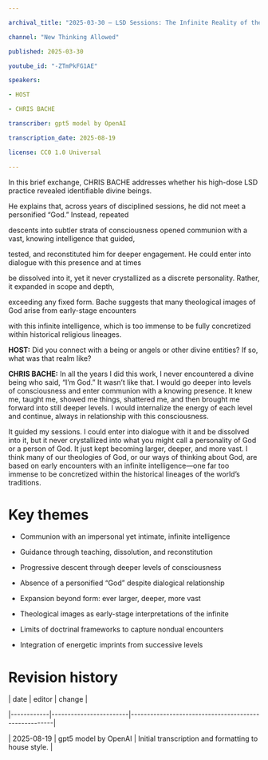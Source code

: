 ```yaml
---

archival_title: "2025-03-30 – LSD Sessions: The Infinite Reality of the Divine"

channel: "New Thinking Allowed"

published: 2025-03-30

youtube_id: "-ZTmPkFG1AE"

speakers:

- HOST

- CHRIS BACHE

transcriber: gpt5 model by OpenAI

transcription_date: 2025-08-19

license: CC0 1.0 Universal

---
```


In this brief exchange, CHRIS BACHE addresses whether his high-dose LSD practice revealed identifiable divine beings.

He explains that, across years of disciplined sessions, he did not meet a personified “God.” Instead, repeated

descents into subtler strata of consciousness opened communion with a vast, knowing intelligence that guided,

tested, and reconstituted him for deeper engagement. He could enter into dialogue with this presence and at times

be dissolved into it, yet it never crystallized as a discrete personality. Rather, it expanded in scope and depth,

exceeding any fixed form. Bache suggests that many theological images of God arise from early-stage encounters

with this infinite intelligence, which is too immense to be fully concretized within historical religious lineages.

**HOST:** Did you connect with a being or angels or other divine entities? If so, what was that realm like?

**CHRIS BACHE:** In all the years I did this work, I never encountered a divine being who said, “I’m God.” It wasn’t like that. I would go deeper into levels of consciousness and enter communion with a knowing presence. It knew me, taught me, showed me things, shattered me, and then brought me forward into still deeper levels. I would internalize the energy of each level and continue, always in relationship with this consciousness.

It guided my sessions. I could enter into dialogue with it and be dissolved into it, but it never crystallized into what you might call a personality of God or a person of God. It just kept becoming larger, deeper, and more vast. I think many of our theologies of God, or our ways of thinking about God, are based on early encounters with an infinite intelligence—one far too immense to be concretized within the historical lineages of the world’s traditions.

# Key themes

- Communion with an impersonal yet intimate, infinite intelligence

- Guidance through teaching, dissolution, and reconstitution

- Progressive descent through deeper levels of consciousness

- Absence of a personified “God” despite dialogical relationship

- Expansion beyond form: ever larger, deeper, more vast

- Theological images as early-stage interpretations of the infinite

- Limits of doctrinal frameworks to capture nondual encounters

- Integration of energetic imprints from successive levels

# Revision history

| date | editor | change |

|------------|------------------------|------------------------------------------------------|

| 2025-08-19 | gpt5 model by OpenAI | Initial transcription and formatting to house style. |
